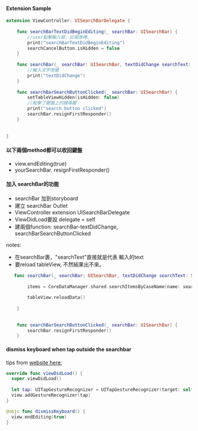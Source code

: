 #### Extension Sample
```Swift
extension ViewController: UISearchBarDelegate {
    
    func searchBarTextDidBeginEditing(_ searchBar: UISearchBar) {
        //user點擊輸入框，出現游標。
        print("searchBarTextDidBeginEditing")
        searchCancelButton.isHidden = false
    }
    
    func searchBar(_ searchBar: UISearchBar, textDidChange searchText: String) {
        //輸入文字改變
        print("textDidChange")
    }
    
    func searchBarSearchButtonClicked(_ searchBar: UISearchBar) {
        setTableViewHidden(isHidden: false)
        //點擊了鍵盤上的搜尋鍵
        print("search button clicked")
        searchBar.resignFirstResponder()
    }
    
    
}

```

#### 以下兩個method都可以收回鍵盤
- view.endEditing(true)
- yourSearchBar.  resignFirstResponder()




#### 加入 searchBar的功能
- searchBar 加到storyboard
- 建立 searchBar Outlet
- ViewController extension UISearchBarDelegate
- ViewDidLoad要設 delegate = self
- 建兩個function: searchBar-textDidChange, searchBarSearchButtonClicked

notes: 
- 在searchBar裹，"searchText"直接就是代表 輸入的text
- 要reload tableView, 不然結果出不來。

```Swift
   func searchBar(_ searchBar: UISearchBar, textDidChange searchText: String) {
        
        items = CoreDataManager.shared.searchItemsByCaseName(name: searchText)
       
        tableView.reloadData()
        
    }
    
    
    func searchBarSearchButtonClicked(_ searchBar: UISearchBar) {
        searchBar.resignFirstResponder()
    }


```



#### dismiss keyboard when tap outside the searchbar

tips from [website here:](https://www.codegrepper.com/code-examples/swift/dismiss+keyboard+when+tap+outside+swift)


```Swift
override func viewDidLoad() {
  super.viewDidLoad()
  
  let tap: UITapGestureRecognizer = UITapGestureRecognizer(target: self, action: "dismissKeyboard")
  view.addGestureRecognizer(tap)
}

@objc func dismissKeyboard() {
  view.endEditing(true)
}
```



